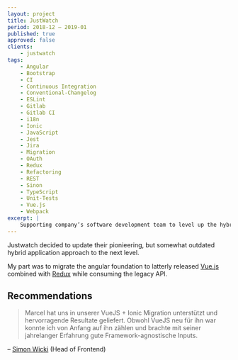```yaml
---
layout: project
title: JustWatch
period: 2018-12 – 2019-01
published: true
approved: false
clients:
    - justwatch
tags:
    - Angular
    - Bootstrap
    - CI
    - Continuous Integration
    - Conventional-Changelog
    - ESLint
    - Gitlab
    - Gitlab CI
    - i18n
    - Ionic
    - JavaScript
    - Jest
    - Jira
    - Migration
    - OAuth
    - Redux  
    - Refactoring
    - REST
    - Sinon
    - TypeScript
    - Unit-Tests
    - Vue.js
    - Webpack
excerpt: |
    Supporting company’s software development team to level up the hybrid web-application from angular to vue and ionic.
---
```

Justwatch decided to update their pionieering, but somewhat outdated hybrid application approach to the next level.

My part was to migrate the angular foundation to latterly released [Vue.js](https://vuejs.org) combined with [Redux](https://redux.js.org) while consuming the legacy API.

## Recommendations

> Marcel hat uns in unserer VueJS + Ionic Migration unterstützt und hervorragende Resultate geliefert. Obwohl VueJS neu für ihn war konnte ich von Anfang auf ihn zählen und brachte mit seiner jahrelanger Erfahrung gute Framework-agnostische Inputs.

– [Simon Wicki](https://www.linkedin.com/in/simon-w-490b8617a/) (Head of Frontend)
